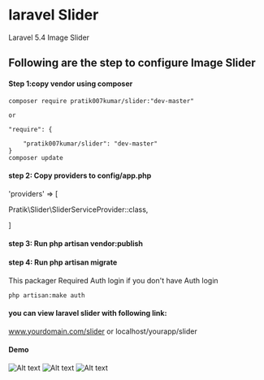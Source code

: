 # laravel Slider
Laravel 5.4 Image Slider

## Following are the step to configure Image Slider


#### Step 1:copy vendor using composer

    composer require pratik007kumar/slider:"dev-master"
    
    or
    
    "require": {
       
        "pratik007kumar/slider": "dev-master"
    }
    composer update

#### step 2: Copy providers to config/app.php
'providers' => [

  Pratik\Slider\SliderServiceProvider::class,

]

#### step 3: Run  php artisan vendor:publish

#### step 4: Run  php artisan migrate

This packager Required Auth login
if you don't have Auth login 

	php artisan:make auth

#### you can view laravel slider with following link:
www.yourdomain.com/slider 
or 
localhost/yourapp/slider

#### Demo

![Alt text](/../master/public/images/demo1.png?raw=true "All Slider Page")
![Alt text](/../master/public/images/demo2.png?raw=true "Create Slider Page")
![Alt text](/../master/public/images/demo3.png?raw=true "Slider Preview Page")
